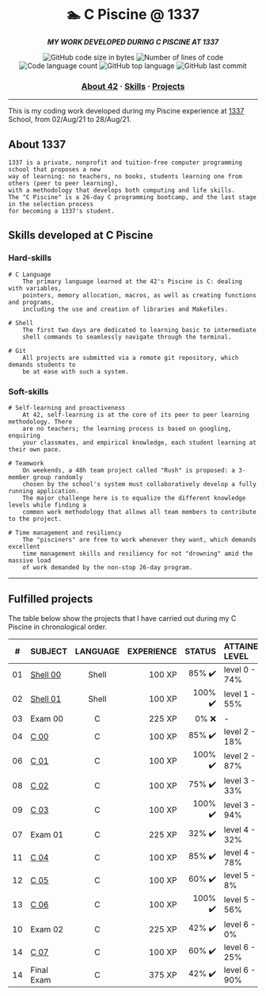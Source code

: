 <h1 align="center">
	🏊 C Piscine @ 1337
</h1>

<p align="center">
	<b><i>MY WORK DEVELOPED DURING C PISCINE AT 1337</i></b><br>
</p>

<p align="center">
	<img alt="GitHub code size in bytes" src="https://img.shields.io/github/languages/code-size/m0hs1ne/42piscine?color=lightblue" />
	<img alt="Number of lines of code" src="https://img.shields.io/tokei/lines/github/m0hs1ne/42piscine?color=critical" />
	<img alt="Code language count" src="https://img.shields.io/github/languages/count/m0hs1ne/42piscine?color=yellow" />
	<img alt="GitHub top language" src="https://img.shields.io/github/languages/top/m0hs1ne/42piscine?color=blue" />
	<img alt="GitHub last commit" src="https://img.shields.io/github/last-commit/m0hs1ne/42piscine?color=green" />
</p>

<h3 align="center">
	<a href="#about-42">About 42</a>
	<span> · </span>
	<a href="#skills-developed-at-c-piscine">Skills</a>
	<span> · </span>
	<a href="#fulfilled-projects">Projects</a>
</h3>

---

This is my coding work developed during my Piscine experience at [1337](https://www.1337.ma/) School, from 02/Aug/21 to 28/Aug/21.


## About 1337

	1337 is a private, nonprofit and tuition-free computer programming school that proposes a new
	way of learning: no teachers, no books, students learning one from others (peer to peer learning),
	with a methodology that develops both computing and life skills.
	The "C Piscine" is a 26-day C programming bootcamp, and the last stage in the selection process
	for becoming a 1337's student.

## Skills developed at C Piscine

### Hard-skills
	# C Language
		The primary language learned at the 42's Piscine is C: dealing with variables,
		pointers, memory allocation, macros, as well as creating functions and programs,
		including the use and creation of libraries and Makefiles.

	# Shell
		The first two days are dedicated to learning basic to intermediate
		shell commands to seamlessly navigate through the terminal.

	# Git
		All projects are submitted via a remote git repository, which demands students to
		be at ease with such a system.

### Soft-skills
	# Self-learning and proactiveness
		At 42, self-learning is at the core of its peer to peer learning methodology. There
		are no teachers; the learning process is based on googling, enquiring
		your classmates, and empirical knowledge, each student learning at their own pace.

	# Teamwork
		On weekends, a 48h team project called "Rush" is proposed: a 3-member group randomly
		chosen by the school's system must collaboratively develop a fully running application.
		The major challenge here is to equalize the different knowledge levels while finding a
		common work methodology that allows all team members to contribute to the project.

	# Time management and resiliency
		The "pisciners" are free to work whenever they want, which demands excellent
    	time management skills and resiliency for not "drowning" amid the massive load
    	of work demanded by the non-stop 26-day program.
	
------


## Fulfilled projects

The table below show the projects that I have carried out during my C Piscine in chronological order.

|#	|SUBJECT			|LANGUAGE		|EXPERIENCE	|STATUS				|ATTAINED LEVEL	|
|:-:    |:--				|:-:				|--:		|--:				|:--		|
|01	|[Shell 00](./shell00)		|Shell				|100 XP		|85% :heavy_check_mark:	|level 0 - 74%	|
|02	|[Shell 01](./shell01)		|Shell				|100 XP		|100% :heavy_check_mark:		|level 1 - 55%	|
|03	|Exam 00			|C			        |225 XP		|0% :x:				|-             	|
|04	|[C 00](./c00)			|C				|100 XP		|85% :heavy_check_mark:		|level 2 - 18%	|
|06	|[C 01](./c01)			|C				|100 XP		|100% :heavy_check_mark:	|level 2 - 87%	|
|08	|[C 02](./c02)			|C				|100 XP		|75% :heavy_check_mark:		|level 3 - 33%	|
|09	|[C 03](./c03)			|C				|100 XP		|100% :heavy_check_mark:		|level 3 - 94%	|
|07	|Exam 01			|C			        |225 XP		|32% ✔️				|level 4 - 32%           	|
|11	|[C 04](./c04)			|C 			        |100 XP		|85% :heavy_check_mark:		|level 4 - 78%	|
|12	|[C 05](./c05)			|C				|100 XP		|60% :heavy_check_mark:		|level 5 - 8%	|
|13	|[C 06](./c06)			|C				|100 XP		|100% :heavy_check_mark:		|level 5 - 56%	|
|10	|Exam 02			|C			        |225 XP		|42% :heavy_check_mark:		|level 6 - 0%	|
|14	|[C 07](./c07)			|C				|100 XP		|60% :heavy_check_mark:		|level 6 - 25%	|
|14	|Final Exam			|C			        |375 XP		|42% :heavy_check_mark:		|level 6 - 90%	|
